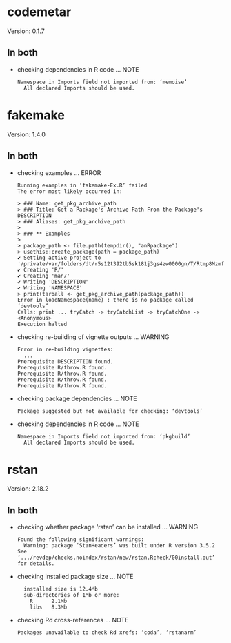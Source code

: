 # codemetar

Version: 0.1.7

## In both

*   checking dependencies in R code ... NOTE
    ```
    Namespace in Imports field not imported from: ‘memoise’
      All declared Imports should be used.
    ```

# fakemake

Version: 1.4.0

## In both

*   checking examples ... ERROR
    ```
    Running examples in ‘fakemake-Ex.R’ failed
    The error most likely occurred in:
    
    > ### Name: get_pkg_archive_path
    > ### Title: Get a Package's Archive Path From the Package's DESCRIPTION
    > ### Aliases: get_pkg_archive_path
    > 
    > ### ** Examples
    > 
    > package_path <- file.path(tempdir(), "anRpackage")
    > usethis::create_package(path = package_path)
    ✔ Setting active project to '/private/var/folders/dt/r5s12t392tb5sk181j3gs4zw0000gn/T/Rtmp8Mzmfd/anRpackage'
    ✔ Creating 'R/'
    ✔ Creating 'man/'
    ✔ Writing 'DESCRIPTION'
    ✔ Writing 'NAMESPACE'
    > print(tarball <- get_pkg_archive_path(package_path))
    Error in loadNamespace(name) : there is no package called ‘devtools’
    Calls: print ... tryCatch -> tryCatchList -> tryCatchOne -> <Anonymous>
    Execution halted
    ```

*   checking re-building of vignette outputs ... WARNING
    ```
    Error in re-building vignettes:
      ...
    Prerequisite DESCRIPTION found.
    Prerequisite R/throw.R found.
    Prerequisite R/throw.R found.
    Prerequisite R/throw.R found.
    Prerequisite R/throw.R found.
    ```

*   checking package dependencies ... NOTE
    ```
    Package suggested but not available for checking: ‘devtools’
    ```

*   checking dependencies in R code ... NOTE
    ```
    Namespace in Imports field not imported from: ‘pkgbuild’
      All declared Imports should be used.
    ```

# rstan

Version: 2.18.2

## In both

*   checking whether package ‘rstan’ can be installed ... WARNING
    ```
    Found the following significant warnings:
      Warning: package ‘StanHeaders’ was built under R version 3.5.2
    See ‘.../revdep/checks.noindex/rstan/new/rstan.Rcheck/00install.out’ for details.
    ```

*   checking installed package size ... NOTE
    ```
      installed size is 12.4Mb
      sub-directories of 1Mb or more:
        R      2.1Mb
        libs   8.3Mb
    ```

*   checking Rd cross-references ... NOTE
    ```
    Packages unavailable to check Rd xrefs: ‘coda’, ‘rstanarm’
    ```

